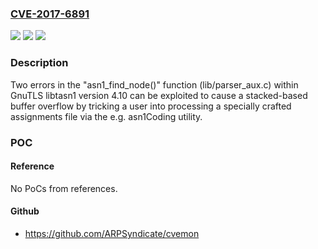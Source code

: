 ### [CVE-2017-6891](https://cve.mitre.org/cgi-bin/cvename.cgi?name=CVE-2017-6891)
![](https://img.shields.io/static/v1?label=Product&message=GnuTLS%20libtasn1&color=blue)
![](https://img.shields.io/static/v1?label=Version&message=4.10.%20Other%20versions%20may%20also%20be%20affected.%20&color=brightgreen)
![](https://img.shields.io/static/v1?label=Vulnerability&message=Stack-based%20buffer%20overflow%20leading%20to%20system%20compromise&color=brightgreen)

### Description

Two errors in the "asn1_find_node()" function (lib/parser_aux.c) within GnuTLS libtasn1 version 4.10 can be exploited to cause a stacked-based buffer overflow by tricking a user into processing a specially crafted assignments file via the e.g. asn1Coding utility.

### POC

#### Reference
No PoCs from references.

#### Github
- https://github.com/ARPSyndicate/cvemon

